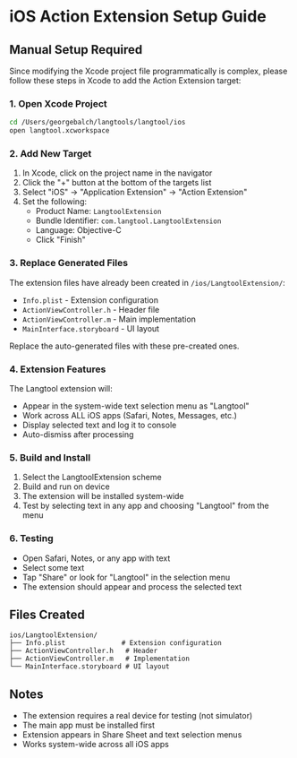 # iOS Action Extension Setup Guide

## Manual Setup Required

Since modifying the Xcode project file programmatically is complex, please follow these steps in Xcode to add the Action Extension target:

### 1. Open Xcode Project
```bash
cd /Users/georgebalch/langtools/langtool/ios
open langtool.xcworkspace
```

### 2. Add New Target
1. In Xcode, click on the project name in the navigator
2. Click the "+" button at the bottom of the targets list
3. Select "iOS" → "Application Extension" → "Action Extension"
4. Set the following:
   - Product Name: `LangtoolExtension`
   - Bundle Identifier: `com.langtool.LangtoolExtension`
   - Language: Objective-C
   - Click "Finish"

### 3. Replace Generated Files
The extension files have already been created in `/ios/LangtoolExtension/`:
- `Info.plist` - Extension configuration
- `ActionViewController.h` - Header file
- `ActionViewController.m` - Main implementation
- `MainInterface.storyboard` - UI layout

Replace the auto-generated files with these pre-created ones.

### 4. Extension Features
The Langtool extension will:
- Appear in the system-wide text selection menu as "Langtool"
- Work across ALL iOS apps (Safari, Notes, Messages, etc.)
- Display selected text and log it to console
- Auto-dismiss after processing

### 5. Build and Install
1. Select the LangtoolExtension scheme
2. Build and run on device
3. The extension will be installed system-wide
4. Test by selecting text in any app and choosing "Langtool" from the menu

### 6. Testing
- Open Safari, Notes, or any app with text
- Select some text
- Tap "Share" or look for "Langtool" in the selection menu
- The extension should appear and process the selected text

## Files Created
```
ios/LangtoolExtension/
├── Info.plist              # Extension configuration
├── ActionViewController.h   # Header
├── ActionViewController.m   # Implementation
└── MainInterface.storyboard # UI layout
```

## Notes
- The extension requires a real device for testing (not simulator)
- The main app must be installed first
- Extension appears in Share Sheet and text selection menus
- Works system-wide across all iOS apps